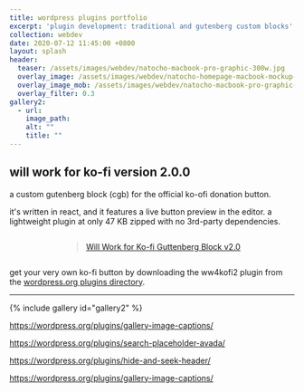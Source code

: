 ```yaml
---
title: wordpress plugins portfolio
excerpt: 'plugin development: traditional and gutenberg custom blocks'
collection: webdev
date: 2020-07-12 11:45:00 +0800
layout: splash
header:
  teaser: /assets/images/webdev/natocho-macbook-pro-graphic-300w.jpg
  overlay_image: /assets/images/webdev/natocho-homepage-macbook-mockup-dk-1280w.jpg
  overlay_image_mob: /assets/images/webdev/natocho-macbook-pro-graphic-720w.jpg
  overlay_filter: 0.3
gallery2:
  - url: 
    image_path: 
    alt: ""
    title: ""
---
```


## will work for ko-fi version 2.0.0

a custom gutenberg block (cgb) for the official ko-ofi donation button. 

it's written in react, and it features a live button preview in the editor. a lightweight plugin at only 47 KB zipped with no 3rd-party dependencies. 

<div style="display: grid; place-items: center;">
<blockquote class="imgur-embed-pub" lang="en" data-id="a/kehtpq5"><a href="//imgur.com/a/kehtpq5">Will Work for Ko-fi Guttenberg Block v2.0</a></blockquote><script async src="//s.imgur.com/min/embed.js" charset="utf-8"></script>
</div>

get your very own ko-fi button by downloading the ww4kofi2 plugin from the [wordpress.org plugins directory](https://wordpress.org/plugins/will-work-for-ko-fi/).

---

{% include gallery id="gallery2" %}

https://wordpress.org/plugins/gallery-image-captions/

https://wordpress.org/plugins/search-placeholder-avada/

https://wordpress.org/plugins/hide-and-seek-header/

https://wordpress.org/plugins/gallery-image-captions/

